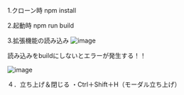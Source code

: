1.クローン時
npm install 

2.起動時
npm run build 

3.拡張機能の読み込み
![image](https://user-images.githubusercontent.com/58338829/174347506-6efae66f-f1e8-43cc-8a48-30f77b638471.png)

<p>読み込みをbuildにしないとエラーが発生する！！</P>

![image](https://user-images.githubusercontent.com/58338829/174347655-e23611fa-b6db-4fa9-92d8-76340589a030.png)

４．立ち上げ＆閉じる
・Ctrl＋Shift＋H（モーダル立ち上げ）
